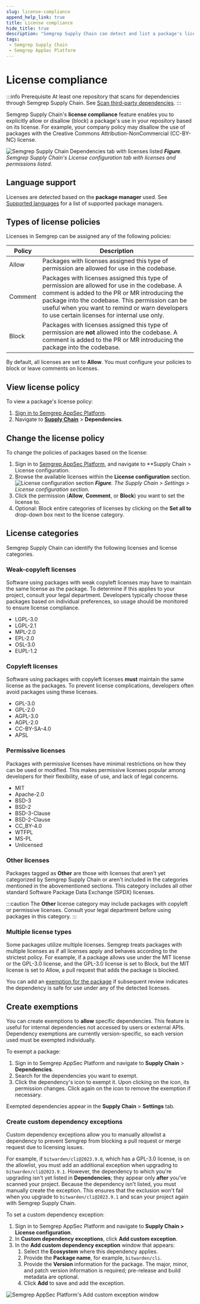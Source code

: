 ```yaml
---
slug: license-compliance
append_help_link: true
title: License compliance
hide_title: true
description: "Semgrep Supply Chain can detect and list a package's license. Prevent or exempt certain packages from being used based on their licenses."
tags:
 - Semgrep Supply Chain
 - Semgrep AppSec Platform
---
```


# License compliance

:::info Prerequisite
At least one repository that scans for dependencies through Semgrep Supply Chain. See [Scan third-party dependencies](/semgrep-supply-chain/getting-started).
:::

Semgrep Supply Chain's **license compliance** feature enables you to explicitly allow or disallow (block) a package's use in your repository based on its license. For example, your company policy may disallow the use of packages with the Creative Commons Attribution-NonCommercial (CC-BY-NC) license.

![Semgrep Supply Chain Dependencies tab with licenses listed](/img/sc-license-configuration.png#md-width)
_**Figure**. Semgrep Supply Chain's License configuration tab with licenses and permissions listed._

## Language support

Licenses are detected based on the **package manager** used. See [Supported languages](/supported-languages/#semgrep-supply-chain) for a list of supported package managers.

## Types of license policies

Licenses in Semgrep can be assigned any of the following policies:

| Policy | Description |
| - | - |
| Allow | Packages with licenses assigned this type of permission are allowed for use in the codebase. |
| Comment | Packages with licenses assigned this type of permission are allowed for use in the codebase. A comment is added to the PR or MR introducing the package into the codebase. This permission can be useful when you want to remind or warn developers to use certain licenses for internal use only. |
| Block | Packages with licenses assigned this type of permission are <strong>not</strong> allowed into the codebase. A comment is added to the PR or MR introducing the package into the codebase. |

By default, all licenses are set to **Allow**. You must configure your policies to block or leave comments on licenses.

## View license policy

To view a package's license policy:

1. [Sign in to Semgrep AppSec Platform](https://semgrep.dev/login).
2. Navigate to **[Supply Chain](https://semgrep.dev/orgs/-/supply-chain)** > **Dependencies**.

## Change the license policy

To change the policies of packages based on the license:

1. Sign in to [Semgrep AppSec Platform](https://semgrep.dev/login), and navigate to **Supply Chain > License configuration.
2. Browse the available licenses within the **License configuration** section.
   ![License configuration section](/img/sc-license-configuration.png#md-width)
   _**Figure**. The Supply Chain > Settings > License configuration section._
1. Click the permission (**Allow**, **Comment**, or **Block**) you want to set the license to.
2. Optional: Block entire categories of licenses by clicking on the **Set all to** drop-down box next to the license category.

## License categories

Semgrep Supply Chain can identify the following licenses and license categories.

### Weak-copyleft licenses

Software using packages with weak copyleft licenses may have to maintain the same license as the package. To determine if this applies to your project, consult your legal department. Developers typically choose these packages based on individual preferences, so usage should be monitored to ensure license compliance.

* LGPL-3.0
* LGPL-2.1
* MPL-2.0
* EPL-2.0
* OSL-3.0
* EUPL-1.2

### Copyleft licenses

Software using packages with copyleft licenses **must** maintain the same license as the packages. To prevent license complications, developers often avoid packages using these licenses.

* GPL-3.0
* GPL-2.0
* AGPL-3.0
* AGPL-2.0
* CC-BY-SA-4.0
* APSL

### Permissive licenses

Packages with permissive licenses have minimal restrictions on how they can be used or modified. This makes permissive licenses popular among developers for their flexibility, ease of use, and lack of legal concerns.

* MIT
* Apache-2.0
* BSD-3
* BSD-2
* BSD-3-Clause
* BSD-2-Clause
* CC_BY-4.0
* WTFPL
* MS-PL
* Unlicensed

### Other licenses

Packages tagged as **Other** are those with licenses that aren't yet categorized by Semgrep Supply Chain or aren't included in the categories mentioned in the abovementioned sections. This category includes all other standard Software Package Data Exchange (SPDX) licenses.

:::caution
The **Other** license category may include packages with copyleft or permissive licenses. Consult your legal department before using packages in this category.
:::

### Multiple license types

Some packages utilize multiple licenses. Semgrep treats packages with multiple licenses as if all licenses apply and behaves according to the strictest policy. For example, if a package allows use under the MIT license or the GPL-3.0 license, and the GPL-3.0 license is set to Block, but the MIT license is set to Allow, a pull request that adds the package is blocked.

You can add an [exemption for the package](#exempt-dependencies) if subsequent review indicates the dependency is safe for use under any of the detected licenses.

## Create exemptions

You can create exemptions to **allow** specific dependencies. This feature is
useful for internal dependencies not accessed by users or external APIs. 
Dependency exemptions are currently version-specific, so each version used must be
exempted individually.

To exempt a package:

1. Sign in to Semgrep AppSec Platform and navigate to **Supply Chain** >
   **Dependencies**.
2. Search for the dependencies you want to exempt.
3. Click the dependency's <i class="fa-solid fa-list-check"></i> icon to exempt
 it. Upon clicking on the icon, its permission changes. Click again on the icon to remove the exemption if necessary.

Exempted dependencies appear in the **Supply Chain** > **Settings** tab.

### Create custom dependency exceptions

Custom dependency exceptions allow you to manually allowlist a dependency to
prevent Semgrep from blocking a pull request or merge request due to licensing
issues.

For example, if `bitwarden/cli@2023.9.0`, which has a GPL-3.0 license, is on the
allowlist, you must add an additional exception when upgrading to
`bitwarden/cli@2023.9.1`. However, the dependency to which you're upgrading
isn't yet listed in **Dependencies**; they appear only **after** you've scanned
your project. Because the dependency isn't listed, you must manually create the
exception. This ensures that the exclusion won't fail when you upgrade to
`bitwarden/cli@2023.9.1` and scan your project again with Semgrep Supply Chain.

To set a custom dependency exception:

1. Sign in to Semgrep AppSec Platform and navigate to **Supply Chain > License configuration**.
2. In **Custom dependency exceptions**, click **Add custom exception**.
3. In the **Add custom dependency exception** window that appears:
   1. Select the **Ecosystem** where this dependency applies.
   2. Provide the **Package name**, for example, `bitwarden/cli`.
   3. Provide the **Version** information for the package. The major, minor, and
 patch version information is required; pre-release and build metadata are
 optional.
   4. Click **Add** to save and add the exception.

![Semgrep AppSec Platform's Add custom exception window](/img/custom-dependency-exception.png#md-width)
